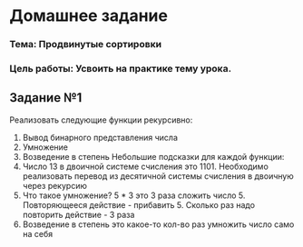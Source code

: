 # Домашнее задание
### Тема: Продвинутые сортировки
### Цель работы: Усвоить на практике тему урока.
## Задание №1
Реализовать следующие функции рекурсивно:
1. Вывод бинарного представления числа
2. Умножение
3. Возведение в степень
Небольшие подсказки для каждой функции:
1. Число 13 в двоичной системе счисления это 1101. Необходимо
реализовать перевод из десятичной системы счисления в двоичную
через рекурсию
2. Что такое умножение? 5 * 3 это 3 раза сложить число 5.
Повторяющееся действие - прибавить 5. Сколько раз надо повторить действие -
3 раза
3. Возведение в степень это какое-то кол-во раз умножить число
само на себя
